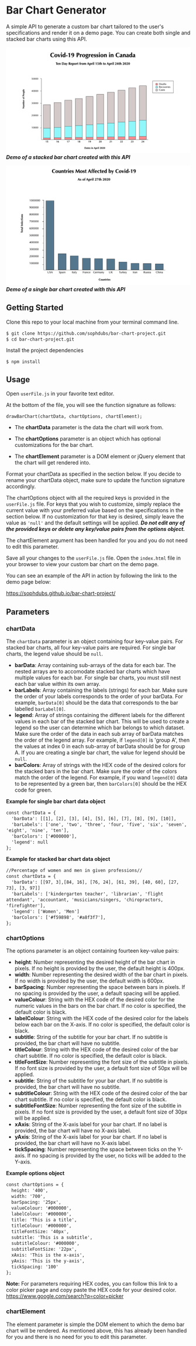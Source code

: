 # Bar Chart Generator

 A simple API to generate a custom bar chart tailored to the user's specifications and render it on a demo page. You can create both single and stacked bar charts using this API.

 ![](images/stacked.png)
***Demo of a stacked bar chart created with this API***

 ![](images/single.png)
 ***Demo of a single bar chart created with this API***

 ## Getting Started

 Clone this repo to your local machine from your terminal command line.
 ```
 $ git clone https://github.com/sophdubs/bar-chart-project.git
 $ cd bar-chart-project.git
 ```

Install the project dependencies 
```
$ npm install
```

## Usage

Open `userFile.js` in your favorite text editor.

At the bottom of the file, you will see the function signature as follows: 

```
drawBarChart(chartData, chartOptions, chartElement);
```

- The **chartData** parameter is the data the chart will work from. 

- The **chartOptions** parameter is an object which has optional customizations for the bar chart. 

- The **chartElement** parameter is a DOM element or jQuery element that the chart will get rendered into.

Format your chartData as specified in the section below. If you decide to rename your chartData object, make sure to update the function signature accordingly.

The chartOptions object with all the required keys is provided in the `userFile.js` file. For keys that you wish to customize, simply replace the current value with your preferred value based on the specifications in the section below. If no customization for that key is desired, simply leave the value as `'null'` and the default settings will be applied. ***Do not edit any of the provided keys or  delete any key/value pairs from the options object.***

The chartElement argument has been handled for you and you do not need to edit this parameter.

Save all your changes to the `userFile.js` file. Open the `index.html` file in your browser to view your custom bar chart on the demo page.

You can see an example of the API in action by following the link to the demo page below:

https://sophdubs.github.io/bar-chart-project/

## Parameters

### chartData 
The `chartData` parameter is an object containing four key-value pairs. For stacked bar charts, all four key-value pairs are required. For single bar charts, the legend value should be `null`.
- **barData**: Array containing sub-arrays of the data for each bar. The nested arrays are to accomodate stacked bar charts which have multiple values for each bar. For single bar charts, you must still nest each bar value within its own array.  
- **barLabels**: Array containing the labels (strings) for each bar. Make sure the order of your labels corresponds to the order of your barData. For example, `barData[0]` should be the data that corresponds to the bar labelled `barLabel[0]`.
- **legend**: Array of strings containing the different labels for the different values in each bar of the stacked bar chart. This will be used to create a legend so the user can determine which bar belongs to which dataset. Make sure the order of the data in each sub array of barData matches the order of the legend array. For example, if `legend[0]` is 'group A', then the values at index 0 in each sub-array of barData should be for group A. If you are creating a single bar chart, the value for legend should be `null`.
- **barColors**: Array of strings with the HEX code of the desired colors for the stacked bars in the bar chart. Make sure the order of the colors match the order of the legend. For example, if you wand `legend[0]` data to be represented by a green bar, then `barColors[0]` should be the HEX code for green.

**Example for single bar chart data object**
```
const chartData = {
  'barData': [[1], [2], [3], [4], [5], [6], [7], [8], [9], [10]],
  'barLabels': ['one', 'two', 'three', 'four, 'five', 'six', 'seven', 'eight', 'nine', 'ten'],
  'barColors': ['#000000'],
  'legend': null
};
```
**Example for stacked bar chart data object**
```
//Percentage of women and men in given professions//
const chartData = {
  'barData': [[97, 3],[84, 16], [76, 24], [61, 39], [40, 60], [27, 73], [3, 97]]
  'barLabels': ['kindergarten teacher', 'librarian', 'flight attendant', 'accountant, 'musicians/singers, 'chiropractors, 'firefighter'],
  'legend': ['Women', 'Men']
  'barColors': ['#f59898', '#a8f3f7'],
};
```

### chartOptions
The options parameter is an object containing fourteen key-value pairs:
- **height**: Number representing the desired height of the bar chart in pixels. If no height is provided by the user, the default height is 400px. 
- **width**: Number representing the desired width of the bar chart in pixels. If no width is provided by the user, the default width is 600px.  
- **barSpacing**: Number representing the space between bars in pixels. If no spacing is provided by the user, a default spacing will be applied. 
- **valueColour**: String with the HEX code of the desired color for the numeric values in the bars on the bar chart. If no color is specified, the default color is black. 
- **labelColour**: String with the HEX code of the desired color for the labels below each bar on the X-axis. If no color is specified, the default color is black. 
- **subtitle**: String of the subtitle for your bar chart. If no subtitle is provided, the bar chart will have no subtitle.
- **titleColour**: String with the HEX code of the desired color of the bar chart subtitle. If no color is specified, the default color is black.
- **titleFontSize**: Number representing the font size of the subtitle in pixels. If no font size is provided by the user, a default font size of 50px will be applied.
- **subtitle**: String of the subtitle for your bar chart. If no subtitle is provided, the bar chart will have no subtitle.
- **subtitleColour**: String with the HEX code of the desired color of the bar chart subtitle. If no color is specified, the default color is black.
- **subtitleFontSize**: Number representing the font size of the subtitle in pixels. If no font size is provided by the user, a default font size of 30px will be applied. 
- **xAxis**: String of the X-axis label for your bar chart. If no label is provided, the bar chart will have no X-axis label.
- **yAxis**: String of the X-axis label for your bar chart. If no label is provided, the bar chart will have no X-axis label.
- **tickSpacing**: Number representing the space between ticks on the Y-axis. If no spacing is provided by the user, no ticks will be added to the Y-axis. 

**Example options object**
```
const chartOptions = {
  height: '400',
  width: '700',
  barSpacing: '25px',
  valueColour: '#000000',
  labelColour: '#000000',
  title: 'This is a title',
  titleColour: '#000000',
  titleFontSize: '40px',
  subtitle: 'This is a subtitle',
  subtitleColour: '#000000',
  subtitleFontSize: '22px',
  xAxis: 'This is the x-axis',
  yAxis: 'This is the y-axis',
  tickSpacing: '100'
};
```
**Note:**
For parameters requiring HEX codes, you can follow this link to a color picker page and copy paste the HEX code for your desired color. 
https://www.google.com/search?q=color+picker 

### chartElement 
The element parameter is simple the DOM element to which the demo bar chart will be rendered. As mentioned above, this has already been handled for you and there is no need for you to edit this parameter. 







